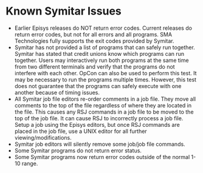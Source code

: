 # Known Symitar Issues

* Earlier Episys releases do NOT return error codes. Current releases do return error codes, but not for all errors and all programs. SMA Technologies fully supports the exit codes provided by Symitar.
* Symitar has not provided a list of programs that can safely run together. Symitar has stated that credit unions know which programs can run together. Users may interactively run both programs at the same time from two different terminals and verify that the programs do not interfere with each other. OpCon can also be used to perform this test. It may be necessary to run the programs multiple times. However, this test does not guarantee that the programs can safely execute with one another because of timing issues.
* All Symitar job file editors re-order comments in a job file. They move all comments to the top of the file regardless of where they are located in the file. This causes any RSJ commands in a job file to be moved to the top of the job file. It can cause RSJ to incorrectly process a job file. Setup a job using the Episys editors, but once RSJ commands are placed in the job file, use a UNIX editor for all further viewing/modifications.
* Symitar job editors will silently remove some job/job file commands.
* Some Symitar programs do not return error status.
* Some Symitar programs now return error codes outside of the normal 1-10 range.